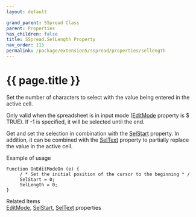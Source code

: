 ```yaml
---
layout: default

grand_parent: SSpread Class
parent: Properties
has_children: false
title: SSpread.SelLength Property
nav_order: 115
permalink: /package/extension5/sspread/properties/sellength
---
```

# {{ page.title }}

Set the number of characters to select with the value being entered in the active cell.

Only valid when the spreadsheet is in input mode (<a href="/package/extension5/sspread/properties/editmode">EditMode</a> property is $ TRUE).
If -1 is specified, it will be selected until the end.

Get and set the selection in combination with the <a href="/package/extension5/sspread/properties/selstart">SelStart</a> property. In addition, it can be combined with the <a href="/package/extension5/sspread/properties/seltext">SelText</a> property to partially replace the value in the active cell.

Example of usage <br>
```
Function OnEditModeOn (e) {
     / * Set the initial position of the cursor to the beginning * /
     SelStart = 0;
     SelLength = 0;
}
```

Related Items<br>
<a href="/package/extension5/sspread/properties/editmode">EditMode</a>, <a href="/package/extension5/sspread/properties/selstart">SelStart</a>, <a href="/package/extension5/sspread/properties/seltext">SelText</a> properties  